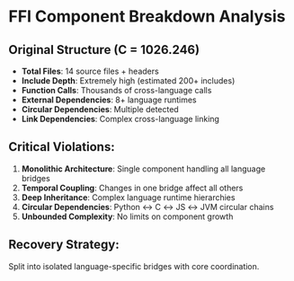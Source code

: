 # FFI Component Breakdown Analysis

## Original Structure (C = 1026.246)
- **Total Files**: 14 source files + headers
- **Include Depth**: Extremely high (estimated 200+ includes)
- **Function Calls**: Thousands of cross-language calls
- **External Dependencies**: 8+ language runtimes
- **Circular Dependencies**: Multiple detected
- **Link Dependencies**: Complex cross-language linking

## Critical Violations:
1. **Monolithic Architecture**: Single component handling all language bridges
2. **Temporal Coupling**: Changes in one bridge affect all others
3. **Deep Inheritance**: Complex language runtime hierarchies
4. **Circular Dependencies**: Python ↔ C ↔ JS ↔ JVM circular chains
5. **Unbounded Complexity**: No limits on component growth

## Recovery Strategy:
Split into isolated language-specific bridges with core coordination.
